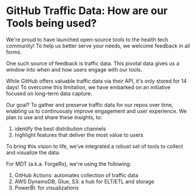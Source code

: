 # GitHub Traffic Data: How are our Tools being used?
We're proud to have launched open-source tools to the health tech community! To help us better serve your needs, we welcome feedback in all forms.

One such source of feedback is traffic data. This pivotal data gives us a window into when and how users engage with our tools.

While GitHub offers valuable traffic data via their API, it's only stored for 14 days! To overcome this limitation, we have embarked on an initiative focused on long-term data capture.

Our goal? To gather and preserve traffic data for our repos over time, enabling us to continuously improve engagement and user experience. We plan to use and share these insights, to: 
1. identify the best distribution channels
2. highlight features that deliver the most value to users

To bring this vision to life, we've integrated a robust set of tools to collect and visualize the data.

For MDT (a.k.a. ForgeRx), we're using the following: 
1. GitHub Actions: automates collection of traffic data
2. AWS DynamoDB, Glue, S3: a hub for ELT/ETL and storage
3. PowerBI: for visualizations
